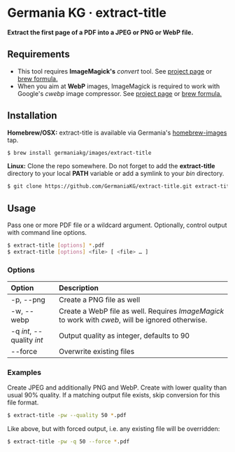 # Germania KG · extract-title

**Extract the first page of a PDF into a JPEG or PNG or WebP file.**

## Requirements

- This tool requires **ImageMagick's** *convert* tool. See [project page](https://www.imagemagick.org/script/index.php) or [brew formula.](http://formulae.brew.sh/formula/imagemagick) 
- When you aim at **WebP** images, ImageMagick is required to work with Google's *cwebp* image compressor. See [project page](https://developers.google.com/speed/webp/docs/cwebp) or [brew formula.](http://formulae.brew.sh/formula/webp)

## Installation


**Homebrew/OSX:** extract-title is available via Germania's [homebrew-images](https://github.com/GermaniaKG/homebrew-images) tap.

```bash
$ brew install germaniakg/images/extract-title
```

**Linux:** Clone the repo somewhere. Do not forget to add the **extract-title** directory to your local **PATH** variable or add a symlink to your *bin* directory.

```bash
$ git clone https://github.com/GermaniaKG/extract-title.git extract-title
```

## Usage

Pass one or more PDF file or a wildcard argument. Optionally, control output with command line options.

```bash
$ extract-title [options] *.pdf
$ extract-title [options] <file> [ <file> … ]
```

### Options

Option | Description
:-----|:------------
-p, --png | Create a PNG file as well
-w, --webp | Create a WebP file as well. Requires *ImageMagick* to work with *cweb*, will be ignored otherwise.
-q *int*, --quality *int* | Output quality as integer, defaults to 90
--force | Overwrite existing files

### Examples

Create JPEG and additionally PNG and WebP. Create with lower quality than usual 90% quality.
If a matching output file exists, skip conversion for this file format.

```bash
$ extract-title -pw --quality 50 *.pdf
```

Like above, but with forced output, i.e. any existing file will be overridden:

```bash
$ extract-title -pw -q 50 --force *.pdf
```



